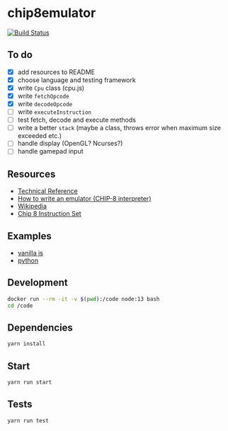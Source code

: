 # chip8emulator

[![Build Status](https://img.shields.io/endpoint.svg?url=https%3A%2F%2Factions-badge.atrox.dev%2Fadamkgray%2Fchip8emulator%2Fbadge%3Fref%3Dmain&style=flat)](https://actions-badge.atrox.dev/adamkgray/chip8emulator/goto?ref=main)

## To do

- [x] add resources to README
- [x] choose language and testing framework
- [x] write `Cpu` class (cpu.js)
- [x] write `fetchOpcode`
- [x] write `decodeOpcode`
- [ ] write `executeInstruction`
- [ ] test fetch, decode and execute methods
- [ ] write a better `stack` (maybe a class, throws error when maximum size exceeded etc.)
- [ ] handle display (OpenGL? Ncurses?)
- [ ] handle gamepad input

## Resources

* [Technical Reference](http://devernay.free.fr/hacks/chip8/C8TECH10.HTM)
* [How to write an emulator (CHIP-8 interpreter)](http://www.multigesture.net/articles/how-to-write-an-emulator-chip-8-interpreter/)
* [Wikipedia](https://en.wikipedia.org/wiki/CHIP-8)
* [Chip 8 Instruction Set](https://storage.googleapis.com/wzukusers/user-34724694/documents/5ddc61256d08cO18xs1R/CHIP-8%20Instruction%20Set%20(Classic).pdf)

## Examples

* [vanilla js](https://github.com/alexanderdickson/Chip-8-Emulator)
* [python](https://github.com/craigthomas/Chip8Python)

## Development

```bash
docker run --rm -it -v $(pwd):/code node:13 bash
cd /code
```

## Dependencies

```bash
yarn install
```

## Start

``` bash
yarn run start
```

## Tests

``` bash
yarn run test
```

